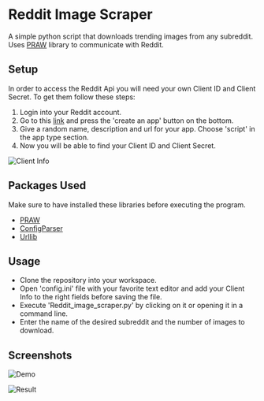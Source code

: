 # Reddit Image ScraperA simple python script that downloads trending images from any subreddit. Uses [PRAW](https://pypi.org/project/praw/) library to communicate with Reddit.## SetupIn order to access the Reddit Api you will need your own Client ID and Client Secret. To get them follow these steps:1. Login into your Reddit account.2. Go to this [link](https://www.reddit.com/prefs/apps/) and press the 'create an app' button on the bottom.3. Give a random name, description and url for your app. Choose 'script' in the app type section.4. Now you will be able to find your Client ID and Client Secret.![Client Info](https://i.imgur.com/ptipOKw.png)## Packages UsedMake sure to have installed these libraries before executing the program.* [PRAW](https://pypi.org/project/praw/)* [ConfigParser](https://pypi.org/project/configparser/)* [Urllib](https://docs.python.org/3.0/library/urllib.request.html)## Usage* Clone the repository into your workspace.* Open 'config.ini' file with your favorite text editor and add your Client Info to the right fields before saving the file.* Execute 'Reddit\_image\_scraper.py' by clicking on it or opening it in a command line.* Enter the name of the desired subreddit and the number of images to download.## Screenshots![Demo](https://i.imgur.com/fWAcVf9.png)![Result](https://i.imgur.com/a2iBtk5.png)